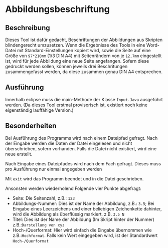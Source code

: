 # Abbildungsbeschriftung

## Beschreibung

Dieses Tool ist dafür gedacht, Beschriftungen der Abbildungen aus Skripten blindengerecht umzusetzen.
Wenn die Ergebnisse des Tools in eine Word-Datei mit Standard-Einstellungen kopiert wird, sowie die Seite auf eine Größe von ``97*210mm`` (1/3 DIN A4) mit Seitenrändern von je ``12,7mm`` eingestellt ist, wird für jede Abbildung eine neue Seite angefangen.
Sofern diese gedruckt werden sollen, können jeweils drei Beschritungen zusammengefasst werden, da diese zusammen genau DIN A4 entsprechen.

## Ausführung

Innerhalb eclipse muss die main-Methode der Klasse ``Input.Java`` ausgeführt werden.
(Da dieses Tool erstmal provisorisch ist, existiert noch keine eigenständig lauffähige Version.)

## Besonderheiten

Bei Ausführung des Programms wird nach einem Dateipfad gefragt.
Nach der Eingabe werden die Daten der Datei eingelesen und nicht überschrieben, sofern vorhanden.
Falls die Datei nicht existiert, wird eine neue erstellt.

Nach Eingabe eines Dateipfades wird nach dem Fach gefragt. Dieses muss pro Ausführung nur einmal angegeben werden

Mit ``exit`` wird das Programm beendet und in die Datei geschrieben.

Ansonsten werden wiederholend Folgende vier Punkte abgefragt:
 - Seite: Die Seitenzahl, z.B.: ``123``
 - Abbildungs-Nummer: Dies ist der Name der Abbildung, z.B.: ``3.5``; Bei Eingabe eines Leerzeichens und einer beliebigen Zeichenkette dahinter, wird die Abbildung als überflüssig markiert. z.B. ``3.5 N``
 - Titel: Dies ist der Name der Abbildung (Im Skript hinter der Nummer) z.B.:``Darstellung von xyz``
 - Hoch-/Querformat: Hier wird einfach die Eingabe übernommen wie z.B.:``Hochformat``. Falls kein Wert eingegeben wird, ist der Standardwert ``Hoch-/Querformat``
